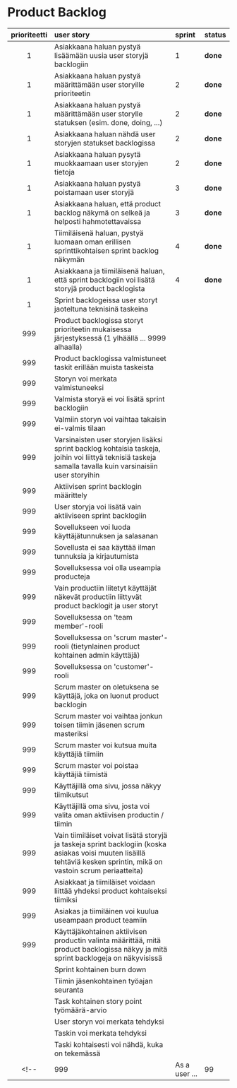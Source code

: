 # Product Backlog

| prioriteetti | user story | sprint | status |
| :-----------:|:-----------| :------| :------|
|     1        | Asiakkaana haluan pystyä lisäämään uusia user storyjä backlogiin |     1  | **done** |
|     1        | Asiakkaana haluan pystyä määrittämään user storyille prioriteetin |     2  | **done** |
|     1        | Asiakkaana haluan pystyä määrittämään user storylle statuksen (esim. done, doing, ...) |   2    | **done** |
|     1        | Asiakkaana haluan nähdä user storyjen statukset backlogissa |   2    | **done** |
|     1        | Asiakkaana haluan pysytä muokkaamaan user storyjen tietoja |   2    | **done** |
|     1        | Asiakkaana haluan pystyä poistamaan user storyjä |   3    | **done** |
|     1        | Asiakkaana haluan, että product backlog näkymä on selkeä ja helposti hahmotettavaissa |   3    | **done** |
|     1        | Tiimiläisenä haluan, pystyä luomaan oman erillisen sprinttikohtaisen sprint backlog näkymän |    4   | **done** |
|     1        | Asiakkaana ja tiimiläisenä haluan, että sprint backlogiin voi lisätä storyjä product backlogista |  4   | **done** |
|     1        | Sprint backlogeissa user storyt jaoteltuna teknisinä taskeina |        |         |
|     999        | Product backlogissa storyt prioriteetin mukaisessa järjestyksessä (1 ylhäällä ... 9999 alhaalla) |        |         |
|     999        | Product backlogissa valmistuneet taskit erillään muista taskeista |        |         |
|     999        | Storyn voi merkata valmistuneeksi |        |         |
|     999        | Valmista storyä ei voi lisätä sprint backlogiin |        |         |
|     999        | Valmiin storyn voi vaihtaa takaisin ei-valmis tilaan |        |         |
|     999        | Varsinaisten user storyjen lisäksi sprint backlog kohtaisia taskeja, joihin voi liittyä teknisiä taskeja samalla tavalla kuin varsinaisiin user storyihin |        |         |
|     999      | Aktiivisen sprint backlogin määrittely |        |         |
|     999      | User storyja voi lisätä vain aktiiviseen sprint backlogiin |        |         |
|     999      | Sovellukseen voi luoda käyttäjätunnuksen ja salasanan |        |         |
|     999      | Sovellusta ei saa käyttää ilman tunnuksia ja kirjautumista |        |         |
|     999      | Sovelluksessa voi olla useampia producteja |        |         |
|     999      | Vain productiin liitetyt käyttäjät näkevät productiin liittyvät product backlogit ja user storyt |        |         |
|     999      | Sovelluksessa on 'team member'-rooli |        |         |
|     999      | Sovelluksessa on 'scrum master'-rooli (tietynlainen product kohtainen admin käyttäjä) |        |         |
|     999      | Sovelluksessa on 'customer'-rooli |        |         |
|     999      | Scrum master on oletuksena se käyttäjä, joka on luonut product backlogin |        |         |
|     999      | Scrum master voi vaihtaa jonkun toisen tiimin jäsenen scrum masteriksi |        |         |
|     999      | Scrum master voi kutsua muita käyttäjiä tiimiin |        |         |
|     999      | Scrum master voi poistaa käyttäjiä tiimistä |        |         |
|     999      | Käyttäjillä oma sivu, jossa näkyy tiimikutsut |        |         |
|     999      | Käyttäjillä oma sivu, josta voi valita oman aktiivisen productin / tiimin |        |         |
|     999      | Vain tiimiläiset voivat lisätä storyjä ja taskeja sprint backlogiin (koska asiakas voisi muuten lisäillä tehtäviä kesken sprintin, mikä on vastoin scrum periaatteita) |        |         |
|     999      | Asiakkaat ja tiimiläiset voidaan liittää yhdeksi product kohtaiseksi tiimiksi |        |         |
|     999      | Asiakas ja tiimiläinen voi kuulua useampaan product teamiin |        |         |
|     999      | Käyttäjäkohtainen aktiivisen productin valinta määrittää, mitä product backlogissa näkyy ja mitä sprint backlogeja on näkyvisissä |        |         |
|              | Sprint kohtainen burn down |        |        |
|              | Tiimin jäsenkohtainen työajan seuranta |        |        |
|              | Task kohtainen story point työmäärä-arvio |        |        |
|              | User storyn voi merkata tehdyksi |        |        |
|              | Taskin voi merkata tehdyksi |        |        |
|              | Taski kohtaisesti voi nähdä, kuka on tekemässä |        |        |
<!-- | 999 | As a user ...| 99 | ei-aloitettu | -->
